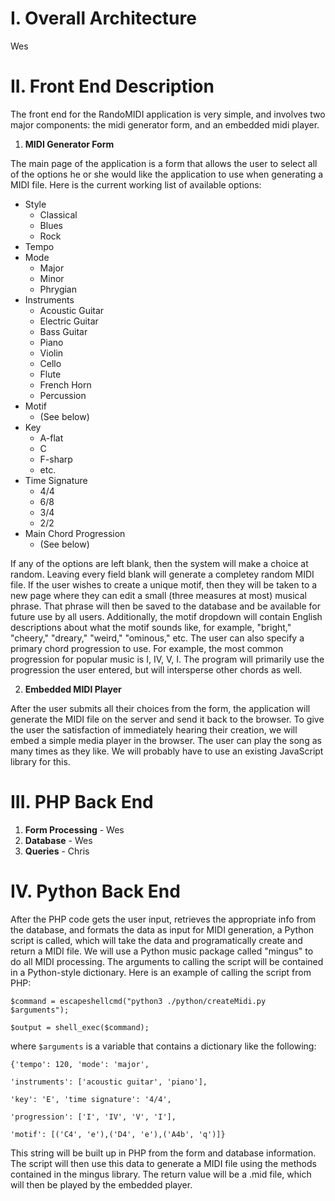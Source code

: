 # I. Overall Architecture

Wes

# II. Front End Description

The front end for the RandoMIDI application is very simple, and involves two major components:  the midi generator form, and an embedded midi player.

 1. **MIDI Generator Form**

  The main page of the application is a form that allows the user to select all of the options he or she would like the application to use when generating a MIDI file.  Here is the current working list of available options:
  * Style
     * Classical
     * Blues
     * Rock
  * Tempo
  * Mode
     * Major
     * Minor
     * Phrygian
  * Instruments
     * Acoustic Guitar
     * Electric Guitar
     * Bass Guitar
     * Piano
     * Violin
     * Cello
     * Flute
     * French Horn
     * Percussion
  * Motif
     * (See below)
  * Key
     * A-flat
     * C
     * F-sharp
     * etc.
  * Time Signature
     * 4/4
     * 6/8
     * 3/4
     * 2/2
  * Main Chord Progression
     * (See below)
  
  If any of the options are left blank, then the system will make a choice at random.  Leaving every field blank will generate a completey random MIDI file.  If the user wishes to create a unique motif, then they will be taken to a new page where they can edit a small (three measures at most) musical phrase.  That phrase will then be saved to the database and be available for future use by all users.  Additionally, the motif dropdown will contain English descriptions about what the motif sounds like, for example, "bright," "cheery," "dreary," "weird," "ominous," etc.  The user can also specify a primary chord progression to use.  For example, the most common progression for popular music is I, IV, V, I.  The program will primarily use the progression the user entered, but will intersperse other chords as well.  


 2. **Embedded MIDI Player**

  After the user submits all their choices from the form, the application will generate the MIDI file on the server and send it back to the browser.  To give the user the satisfaction of immediately hearing their creation, we will embed a simple media player in the browser.  The user can play the song as many times as they like.  We will probably have to use an existing JavaScript library for this. 
 

# III. PHP Back End
  1. **Form Processing** - Wes
  2. **Database** - Wes
  3. **Queries** - Chris

# IV. Python Back End
After the PHP code gets the user input, retrieves the appropriate info from the database, and formats the data as input for MIDI generation, a Python script is called, which will take the data and programatically create and return a MIDI file.  We will use a Python music package called "mingus" to do all MIDI processing.  The arguments to calling the script will be contained in a Python-style dictionary.  Here is an example of calling the script from PHP:
  
  `$command = escapeshellcmd("python3 ./python/createMidi.py $arguments");`

  `$output = shell_exec($command);`
  
where `$arguments` is a variable that contains a dictionary like the following:

  `{'tempo': 120, 'mode': 'major',`
  
  `'instruments': ['acoustic guitar', 'piano'],`
  
  `'key': 'E', 'time signature': '4/4',`
  
  `'progression': ['I', 'IV', 'V', 'I'],`
  
  `'motif': [('C4', 'e'),('D4', 'e'),('A4b', 'q')]}`

This string will be built up in PHP from the form and database information.  The script will then use this data to generate a MIDI file using the methods contained in the mingus library.  The return value will be a .mid file, which will then be played by the embedded player.   